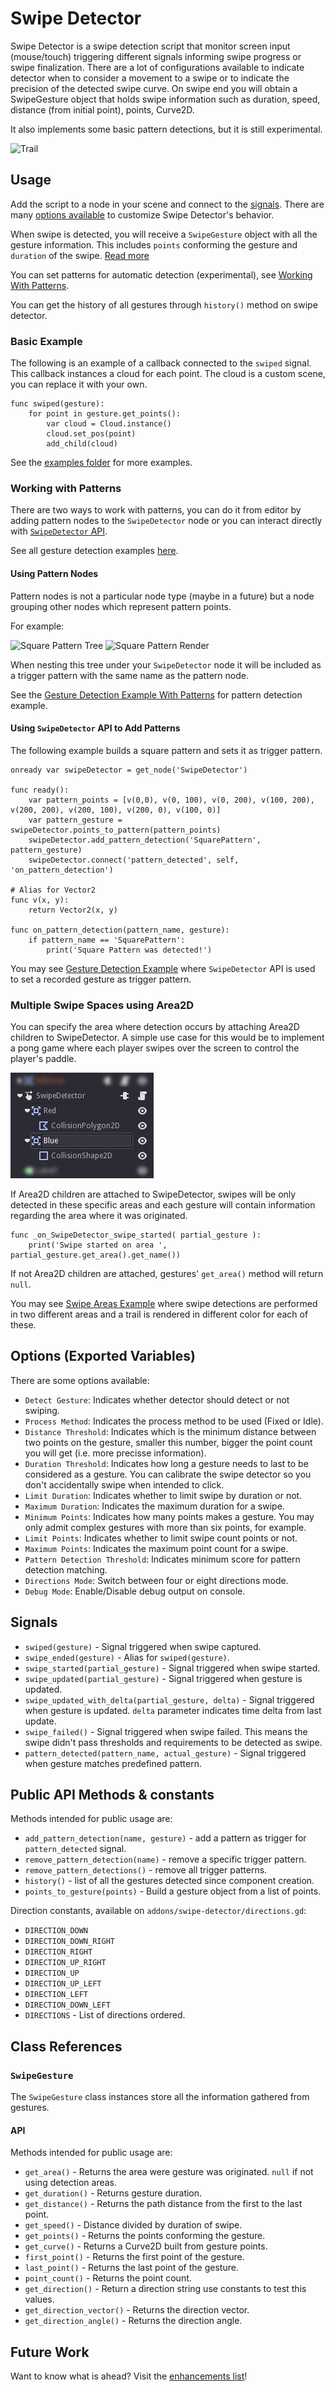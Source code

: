 # Swipe Detector
Swipe Detector is a swipe detection script that monitor screen input
(mouse/touch) triggering different signals informing swipe progress
or swipe finalization. There are a lot of configurations available
to indicate detector when to consider a movement to a swipe or to
indicate the precision of the detected swipe curve. On swipe end you
will obtain a ﻿SwipeGesture﻿ object that holds swipe information such
as duration, speed, distance (from initial point), points, Curve2D.

It also implements some basic pattern detections, but it is still
experimental.

![Trail](https://github.com/arypbatista/godot-swipe-detector/blob/master/docs/images/trail.png?raw=true)

## Usage

Add the script to a node in your scene and connect to the [signals](#signals).
There are many [options available](#options-exported-variables) to customize Swipe Detector's behavior.

When swipe is detected, you will receive a `SwipeGesture` object with all
the gesture information. This includes `points` conforming the gesture
and `duration` of the swipe. [Read more](#swipegesture)

You can set patterns for automatic detection (experimental), see [Working With Patterns](#working-with-patterns).

You can get the history of all gestures through `history()` method on swipe
detector.

### Basic Example

The following is an example of a callback connected to the `swiped` signal.
This callback instances a cloud for each point. The cloud is a custom scene,
you can replace it with your own.

```GDScript
func swiped(gesture):
	for point in gesture.get_points():
		var cloud = Cloud.instance()
		cloud.set_pos(point)
		add_child(cloud)
```

See the [examples folder](./examples) for more examples.

### Working with Patterns

There are two ways to work with patterns, you can do it from editor by adding pattern nodes
to the `SwipeDetector` node or you can interact directly with [`SwipeDetector` API](#public-api-methods).

See all gesture detection examples [here](./examples/gesture-detection/).

#### Using Pattern Nodes

Pattern nodes is not a particular node type (maybe in a future) but a node grouping other nodes which
represent pattern points.

For example:

![Square Pattern Tree](https://github.com/arypbatista/godot-swipe-detector/blob/master/docs/images/square-pattern-tree.png?raw=true)
![Square Pattern Render](https://github.com/arypbatista/godot-swipe-detector/blob/master/docs/images/square-pattern-render.png?raw=true)

When nesting this tree under your `SwipeDetector` node it will be included as a trigger pattern with the same name as the pattern node.

See the [Gesture Detection Example With Patterns](./examples/gesture-detection/gesture_detection_with_patterns_example.tscn) for pattern detection example.

#### Using `SwipeDetector` API to Add Patterns

The following example builds a square pattern and sets it as trigger pattern.

```GDScript
onready var swipeDetector = get_node('SwipeDetector')

func ready():
    var pattern_points = [v(0,0), v(0, 100), v(0, 200), v(100, 200), v(200, 200), v(200, 100), v(200, 0), v(100, 0)]
    var pattern_gesture = swipeDetector.points_to_pattern(pattern_points)
    swipeDetector.add_pattern_detection('SquarePattern', pattern_gesture)
    swipeDetector.connect('pattern_detected', self, 'on_pattern_detection')

# Alias for Vector2
func v(x, y):
    return Vector2(x, y)

func on_pattern_detection(pattern_name, gesture):
    if pattern_name == 'SquarePattern':
        print('Square Pattern was detected!')

```

You may see [Gesture Detection Example](./examples/gesture-detection/gesture_detection_example.tscn) where `SwipeDetector` API is used
to set a recorded gesture as trigger pattern.

### Multiple Swipe Spaces using Area2D

You can specify the area where detection occurs by attaching Area2D
children to SwipeDetector. A simple use case for this would be to
implement a pong game where each player swipes over the screen to
control the player's paddle.

![Area2D Children](./docs/images/swipeareas.png)

If Area2D children are attached to SwipeDetector, swipes will be only
detected in these specific areas and each gesture will contain information
regarding the area where it was originated.

```GDScript
func _on_SwipeDetector_swipe_started( partial_gesture ):
    print('Swipe started on area ', partial_gesture.get_area().get_name())
```

If not Area2D children are attached, gestures' `get_area()` method will return `null`.

You may see [Swipe Areas Example](./examples/swipe-areas/swipe_areas_example.tscn) where swipe detections are performed in two different areas and a trail is rendered in different color for each of these.




## Options (Exported Variables)

There are some options available:

- `Detect Gesture`: Indicates whether detector should detect or not swiping.
- `Process Method`: Indicates the process method to be used (Fixed or Idle).
- `Distance Threshold`: Indicates which is the minimum distance between two
points on the gesture, smaller this number, bigger the point count you will get
(i.e. more precisse information).
- `Duration Threshold`: Indicates how long a gesture needs to last to be
considered as a gesture. You can calibrate the swipe detector so you don't
accidentally swipe when intended to click.
- `Limit Duration`: Indicates whether to limit swipe by duration or not.
- `Maximum Duration`: Indicates the maximum duration for a swipe.
- `Minimum Points`: Indicates how many points makes a gesture. You may only
admit complex gestures with more than six points, for example.
- `Limit Points`: Indicates whether to limit swipe count points or not.
- `Maximum Points`: Indicates the maximum point count for a swipe.
- `Pattern Detection Threshold`: Indicates minimum score for pattern detection matching.
- `Directions Mode`: Switch between four or eight directions mode.
- `Debug Mode`: Enable/Disable debug output on console.


## Signals

- `swiped(gesture)` - Signal triggered when swipe captured.
- `swipe_ended(gesture)` - Alias for `swiped(gesture)`.
- `swipe_started(partial_gesture)` - Signal triggered when swipe started.
- `swipe_updated(partial_gesture)` - Signal triggered when gesture is updated.
- `swipe_updated_with_delta(partial_gesture, delta)` - Signal triggered when gesture is updated. `delta` parameter indicates time delta from last update.
- `swipe_failed()` - Signal triggered when swipe failed. This means the swipe didn't pass thresholds and requirements to be detected as swipe.
- `pattern_detected(pattern_name, actual_gesture)` - Signal triggered when gesture matches predefined pattern.


## Public API Methods & constants

Methods intended for public usage are:

- `add_pattern_detection(name, gesture)` - add a pattern as trigger for `pattern_detected` signal.
- `remove_pattern_detection(name)` - remove a specific trigger pattern.
- `remove_pattern_detections()` - remove all trigger patterns.
- `history()` - list of all the gestures detected since component creation.
- `points_to_gesture(points)` - Build a gesture object from a list of points.

Direction constants, available on `addons/swipe-detector/directions.gd`:

- `DIRECTION_DOWN`
- `DIRECTION_DOWN_RIGHT`
- `DIRECTION_RIGHT`
- `DIRECTION_UP_RIGHT`
- `DIRECTION_UP`
- `DIRECTION_UP_LEFT`
- `DIRECTION_LEFT`
- `DIRECTION_DOWN_LEFT`
- `DIRECTIONS` - List of directions ordered.

## Class References

### `SwipeGesture`

The `SwipeGesture` class instances store all the information gathered from gestures.

#### API

Methods intended for public usage are:

- `get_area()` - Returns the area were gesture was originated. `null` if not
                 using detection areas.
- `get_duration()` - Returns gesture duration.
- `get_distance()` - Returns the path distance from the first to the last point.
- `get_speed()` - Distance divided by duration of swipe.
- `get_points()` - Returns the points conforming the gesture.
- `get_curve()` - Returns a Curve2D built from gesture points.
- `first_point()` - Returns the first point of the gesture.
- `last_point()` - Returns the last point of the gesture.
- `point_count()` - Returns the point count.
- `get_direction()` - Return a direction string use constants to test this values.
- `get_direction_vector()` - Returns the direction vector.
- `get_direction_angle()` - Returns the direction angle.

## Future Work

Want to know what is ahead? Visit the [enhancements list](../../labels/enhancement)!
